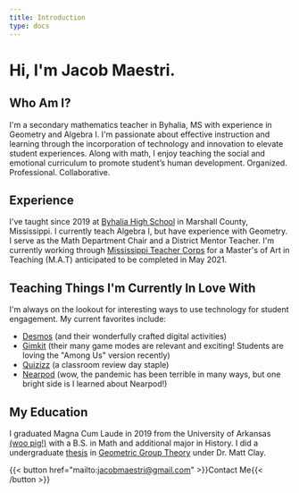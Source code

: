 ```yaml
---
title: Introduction
type: docs
---
```

# Hi, I'm Jacob Maestri.

## Who Am I?

I'm a secondary mathematics teacher in Byhalia, MS with experience in Geometry and Algebra I. I'm passionate about effective instruction and learning through the incorporation of technology and innovation to elevate student experiences. Along with math, I enjoy teaching the social and emotional curriculum to promote student’s human development. Organized. Professional. Collaborative.

## Experience

I've taught since 2019 at [Byhalia High School](http://bhs.marshallcountysd.org/) in Marshall County, Mississippi. I currently teach Algebra I, but have experience with Geometry. I serve as the Math Department Chair and a District Mentor Teacher. I'm currently working through [Mississippi Teacher Corps](https://www.mtc.olemiss.edu/) for a Master's of Art in Teaching (M.A.T) anticipated to be completed in May 2021.

## Teaching Things I'm Currently In Love With

I'm always on the lookout for interesting ways to use technology for student engagement. My current favorites include:
* [Desmos](https://teacher.desmos.com/) (and their wonderfully crafted digital activities)
* [Gimkit](https://www.gimkit.com/) (their many game modes are relevant and exciting! Students are loving the "Among Us" version recently)
* [Quizizz](https://quizizz.com/) (a classroom review day staple)
* [Nearpod](https://nearpod.com/) (wow, the pandemic has been terrible in many ways, but one bright side is I learned about Nearpod!)

## My Education

I graduated Magna Cum Laude in 2019 from the University of Arkansas [(woo pig!)](https://www.youtube.com/watch?v=hXlDOpr_fSk) with a B.S. in Math and additional major in History. I did a undergraduate [thesis](https://drive.google.com/file/d/1EqA9OO2-GjZU0YYOdGfEDJ156PI_XDMu/view?usp=sharing) in [Geometric Group Theory](https://en.wikipedia.org/wiki/Geometric_group_theory) under Dr. Matt Clay.

{{< button href="mailto:jacobmaestri@gmail.com" >}}Contact Me{{< /button >}}
